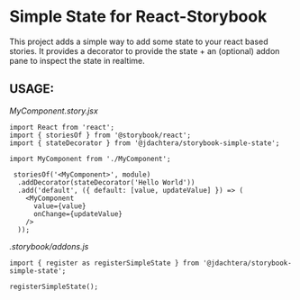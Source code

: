 Simple State for React-Storybook
================================

This project adds a simple way to add some state to your react based stories.
It provides a decorator to provide the state + an (optional) addon pane to inspect the state in realtime.

USAGE:
------

*MyComponent.story.jsx*

```
import React from 'react';
import { storiesOf } from '@storybook/react';
import { stateDecorator } from '@jdachtera/storybook-simple-state';

import MyComponent from './MyComponent';

 storiesOf('<MyComponent>', module)
  .addDecorator(stateDecorator('Hello World'))
  .add('default', ({ default: [value, updateValue] }) => (
    <MyComponent
      value={value}
      onChange={updateValue}
    />
  ));
```

*.storybook/addons.js*
```
import { register as registerSimpleState } from '@jdachtera/storybook-simple-state';

registerSimpleState();
```

